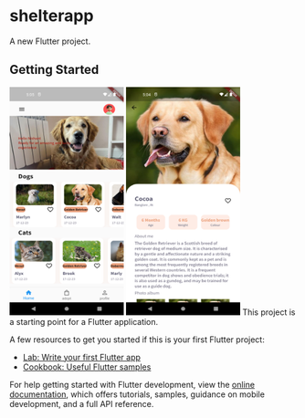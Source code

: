 # shelterapp

A new Flutter project.

## Getting Started

<img src="./assets/screenshots/HomeScreen.png" height="400" width="200">
<img src="./assets/screenshots/DetailPage.png" height="400" width="200">
This project is a starting point for a Flutter application.

A few resources to get you started if this is your first Flutter project:

- [Lab: Write your first Flutter app](https://docs.flutter.dev/get-started/codelab)
- [Cookbook: Useful Flutter samples](https://docs.flutter.dev/cookbook)

For help getting started with Flutter development, view the
[online documentation](https://docs.flutter.dev/), which offers tutorials,
samples, guidance on mobile development, and a full API reference.
